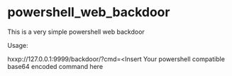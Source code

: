 # powershell_web_backdoor
This is a very simple powershell web backdoor


Usage:

hxxp://127.0.0.1:9999/backdoor/?cmd=<Insert Your powershell compatible base64 encoded command here
